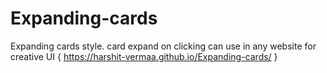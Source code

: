 # Expanding-cards
Expanding cards style. card expand on clicking can use in any website for creative UI {  https://harshit-vermaa.github.io/Expanding-cards/ }
